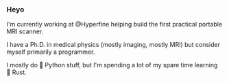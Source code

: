 ### Heyo

I'm currently working at @Hyperfine helping build the first practical portable MRI scanner.

I have a Ph.D. in medical physics (mostly imaging, mostly MRI) but consider myself primarily a programmer.

I mostly do 🐍 Python stuff, but I'm spending a lot of my spare time learning 🦀 Rust.
